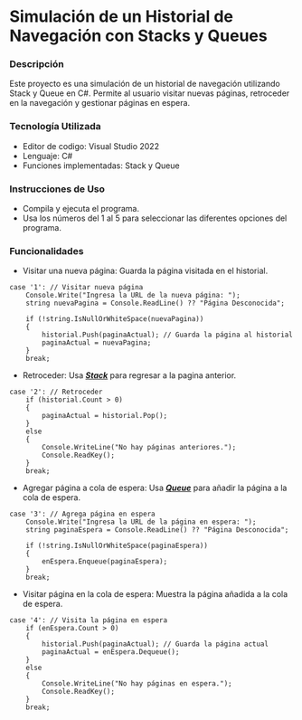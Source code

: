 # Simulación de un Historial de Navegación con Stacks y Queues

### Descripción
Este proyecto es una simulación de un historial de navegación utilizando Stack<T> y Queue<T> en C#. Permite al usuario visitar nuevas páginas, retroceder en la navegación y gestionar páginas en espera.

### Tecnología Utilizada
- Editor de codigo: Visual Studio 2022
- Lenguaje: C#
- Funciones implementadas: Stack y Queue

### Instrucciones de Uso
- Compila y ejecuta el programa.
- Usa los números del 1 al 5 para seleccionar las diferentes opciones del programa.

### Funcionalidades
- Visitar una nueva página: Guarda la página visitada en el historial.
```
case '1': // Visitar nueva página
    Console.Write("Ingresa la URL de la nueva página: ");
    string nuevaPagina = Console.ReadLine() ?? "Página Desconocida";

    if (!string.IsNullOrWhiteSpace(nuevaPagina))
    {
        historial.Push(paginaActual); // Guarda la página al historial
        paginaActual = nuevaPagina;
    }
    break;
```
- Retroceder: Usa ***<ins>Stack</ins>*** para regresar a la pagina anterior.
```
case '2': // Retroceder
    if (historial.Count > 0)
    {
        paginaActual = historial.Pop();
    }
    else
    {
        Console.WriteLine("No hay páginas anteriores.");
        Console.ReadKey();
    }
    break;
```
- Agregar página a cola de espera: Usa ***<ins>Queue</ins>*** para añadir la página a la cola de espera.
```
case '3': // Agrega página en espera
    Console.Write("Ingresa la URL de la página en espera: ");
    string paginaEspera = Console.ReadLine() ?? "Página Desconocida";

    if (!string.IsNullOrWhiteSpace(paginaEspera))
    {
        enEspera.Enqueue(paginaEspera);
    }
    break;
```
- Visitar página en la cola de espera: Muestra la página añadida a la cola de espera.
```
case '4': // Visita la página en espera
    if (enEspera.Count > 0)
    {
        historial.Push(paginaActual); // Guarda la página actual
        paginaActual = enEspera.Dequeue();
    }
    else
    {
        Console.WriteLine("No hay páginas en espera.");
        Console.ReadKey();
    }
    break;
```
